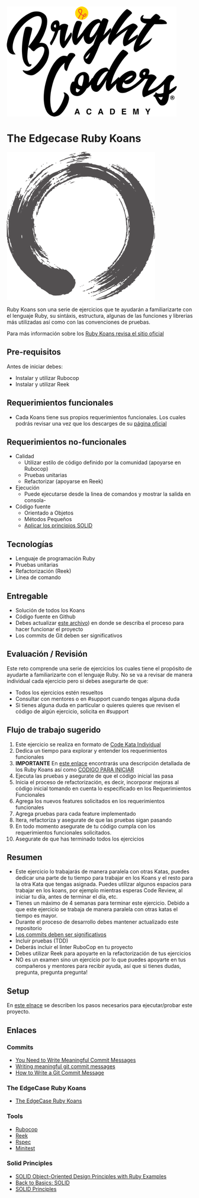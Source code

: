 ![BrightCoders logo](img/logo-bc.png)

# The Edgecase Ruby Koans
![ruby-koans](img/ruby-koans.png)

Ruby Koans son una serie de ejercicios que te ayudarán a familiarizarte con el lenguaje Ruby, su sintáxis, estructura, algunas de las funciones y librerias más utilizadas así como con las convenciones de pruebas. 

Para más información sobre los [Ruby Koans revisa el sitio oficial](http://rubykoans.com/)

## Pre-requisitos
Antes de iniciar debes:

- Instalar y utilizar Rubocop
- Instalar y utilizar Reek

## Requerimientos funcionales

- Cada Koans tiene sus propios requerimientos funcionales. Los cuales podrás revisar una vez que los descarges de su [página oficial](http://rubykoans.com/)

## Requerimientos no-funcionales
- Calidad
  - Utilizar estilo de código definido por la comunidad (apoyarse en Rubocop)
  - Pruebas unitarias
  - Refactorizar (apoyarse en Reek)
- Ejecución
  - Puede ejecutarse desde la linea de comandos y mostrar la salida en consola- 
- Código fuente
  - Orientado a Objetos 
  - Métodos Pequeños
  - [Aplicar los principios SOLID](https://rubygarage.org/blog/solid-principles-of-ood)
  
## Tecnologías
- Lenguaje de programación Ruby
- Pruebas unitarias
- Refactorización (Reek)
- Línea de comando

## Entregable
 - Solución de todos los Koans
 - Código fuente en Github
 - Debes actualizar [este archivo](setup/README.md)) en donde se describa el proceso para hacer funcionar el proyecto
 - Los commits de Git deben ser significativos
 
## Evaluación / Revisión

Este reto comprende una serie de ejercicios los cuales tiene el propósito de ayudarte a familiarizarte con el lenguaje Ruby. No se va a revisar de manera individual cada ejercicio pero si debes asegurarte de que:

 - Todos los ejercicios estén resueltos
 - Consultar con mentores o en #support cuando tengas alguna duda
 - Si tienes alguna duda en particular o quieres quieres que revisen el código de algún ejercicio, solicita en #support
 
## Flujo de trabajo sugerido
1. Este ejercicio se realiza en formato de [Code Kata Individual](https://github.com/bright-coders/commons/tree/master/topics/code-kata)
2. Dedica un tiempo para explorar y entender los requerimientos funcionales
3. **IMPORTANTE** En [este enlace](https://github.com/emilybache/GildedRose-Refactoring-Kata) encontrarás una descripción detallada de los Ruby Koans así como [CODIGO PARA INICIAR](http://rubykoans.com/)
4. Ejecuta las pruebas y asegurate de que el código inicial las pasa
5. Inicia el proceso de refactorización, es decir, incorporar mejoras al código inicial tomando en cuenta lo especificado en los Requerimientos Funcionales
6. Agrega los nuevos features solicitados en los requerimientos funcionales
7. Agrega pruebas para cada feature implementado
8. Itera, refactoriza y asegurate de que las pruebas sigan pasando
9. En todo momento asegurate de tu código cumpla con los requerimientos funcionales solicitados.
10. Asegurate de que has terminado todos los ejercicios

## Resumen 
- Este ejercicio lo trabajarás de manera paralela con otras Katas, puedes dedicar una parte de tu tiempo para trabajar en los Koans y el resto para la otra Kata que tengas asignada. Puedes utilizar algunos espacios para trabajar en los koans, por ejemplo mientras esperas Code Review, al iniciar tu día, antes de terminar el día, etc.
- Tienes un máximo de 4 semanas para terminar este ejercicio. Debido a que este ejercicio se trabaja de manera paralela con otras katas el tiempo es mayor.
- Durante el proceso de desarrollo debes mantener actualizado este repositorio
- [Los commits deben ser significativos](https://medium.com/better-programming/you-need-meaningful-commit-messages-d869e44e98d4)
- Incluir pruebas (TDD)
- Deberás incluir el linter RuboCop en tu proyecto
- Debes utilizar Reek para apoyarte en la refactorización de tus ejercicios
- NO es un examen sino un ejercicio por lo que puedes apoyarte en tus compañeros y mentores para recibir ayuda, así que si tienes dudas, pregunta, pregunta pregunta!

## Setup
En [este elnace](setup/README.md) se describen los pasos necesarios para ejecutar/probar este proyecto.

## Enlaces
### Commits
- [You Need to Write Meaningful Commit Messages](https://medium.com/better-programming/you-need-meaningful-commit-messages-d869e44e98d4) 
- [Writing meaningful git commit messages](https://medium.com/@menuka/writing-meaningful-git-commit-messages-a62756b65c81)
- [How to Write a Git Commit Message](https://chris.beams.io/posts/git-commit/)
### The EdgeCase Ruby Koans
- [The EdgeCase Ruby Koans](http://rubykoans.com/)
### Tools
- [Rubocop](https://rubocop.org/)
- [Reek](https://github.com/troessner/reek) 
- [Rspec](https://rspec.info/)
- [Minitest](https://github.com/seattlerb/minitest)
### Solid Principles
- [SOLID Object-Oriented Design Principles with Ruby Examples](https://rubygarage.org/blog/solid-principles-of-ood)
- [Back to Basics: SOLID](https://thoughtbot.com/blog/back-to-basics-solid)
- [SOLID Principles](https://www.netguru.com/codestories/solid-principles-1-single-responsibility-principle) 

